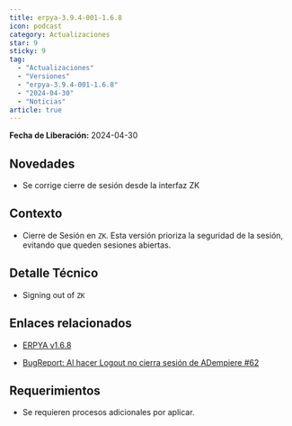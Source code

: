 ```yaml
---
title: erpya-3.9.4-001-1.6.8
icon: podcast
category: Actualizaciones
star: 9
sticky: 9
tag:
  - "Actualizaciones"
  - "Versiones"
  - "erpya-3.9.4-001-1.6.8"
  - "2024-04-30"
  - "Noticias"
article: true
---
```


**Fecha de Liberación:** 2024-04-30

## Novedades

- Se corrige cierre de sesión desde la interfaz ZK

## Contexto

- Cierre de Sesión en `ZK`. Esta versión prioriza la seguridad de la sesión, evitando que queden sesiones abiertas.

## Detalle Técnico

- Signing out of `ZK`

## Enlaces relacionados

- [ERPYA v1.6.8](https://github.com/erpya/adempiere_patch_zk/releases/tag/1.6.8)

- [BugReport: Al hacer Logout no cierra sesión de ADempiere #62](https://github.com/erpcya/adempiere/issues/62)

## Requerimientos

- Se requieren procesos adicionales por aplicar.
